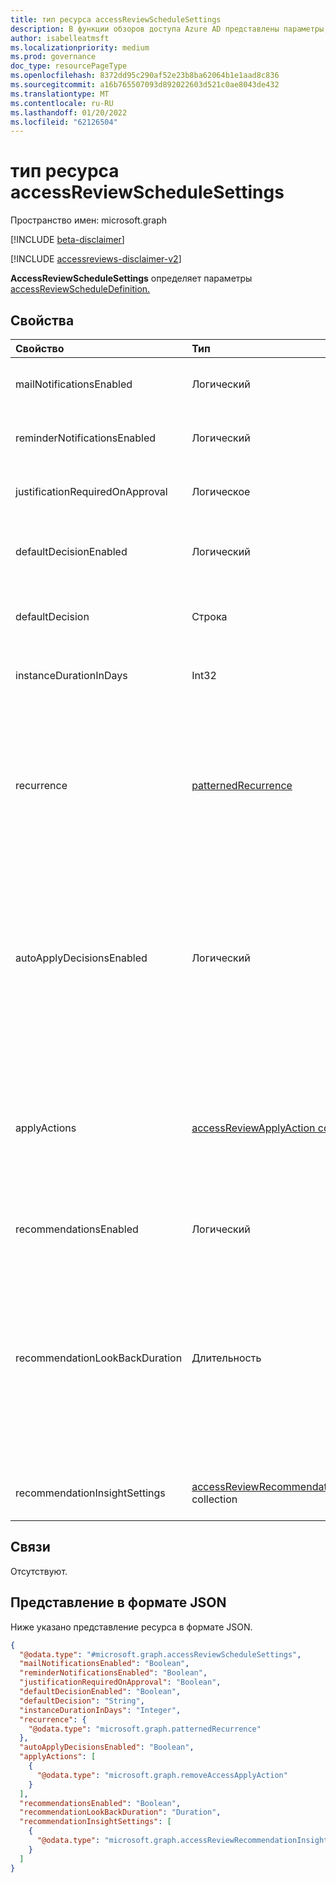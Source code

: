 ```yaml
---
title: тип ресурса accessReviewScheduleSettings
description: В функции обзоров доступа Azure AD представлены параметры, связанные `accessReviewScheduleSettings` с серией обзоров доступа.
author: isabelleatmsft
ms.localizationpriority: medium
ms.prod: governance
doc_type: resourcePageType
ms.openlocfilehash: 8372dd95c290af52e23b8ba62064b1e1aad8c836
ms.sourcegitcommit: a16b765507093d892022603d521c0ae8043de432
ms.translationtype: MT
ms.contentlocale: ru-RU
ms.lasthandoff: 01/20/2022
ms.locfileid: "62126504"
---
```

# <a name="accessreviewschedulesettings-resource-type"></a>тип ресурса accessReviewScheduleSettings

Пространство имен: microsoft.graph

[!INCLUDE [beta-disclaimer](../../includes/beta-disclaimer.md)]

[!INCLUDE [accessreviews-disclaimer-v2](../../includes/accessreviews-disclaimer-v2.md)]

**AccessReviewScheduleSettings** определяет параметры [accessReviewScheduleDefinition.](accessreviewscheduledefinition.md) 

## <a name="properties"></a>Свойства
| Свойство    | Тип   | Описание |
| :---------------| :---------- | :---------- |
| mailNotificationsEnabled|Логический | Указывает, включена ли электронная почта или отключена. Значение по умолчанию — `false`.               |
| reminderNotificationsEnabled|Логический  | Указывает, включены или отключены напоминания. Значение по умолчанию — `false`.  |
| justificationRequiredOnApproval|Логическое | Указывает, требуются ли рецензенты для обоснования своего решения. Значение по умолчанию — `false`. |
| defaultDecisionEnabled|Логический | Указывает, включено или отключено решение по умолчанию, если рецензенты не отвечают. Значение по умолчанию — `false`. |
| defaultDecision|Строка | Решение, `defaultDecisionEnabled` выбранное, если включено. Может быть одним из `Approve` `Deny` , или `Recommendation` . |
| instanceDurationInDays|Int32 | Продолжительность каждого повторения обзора `accessReviewInstance` () в количестве дней. |
| recurrence|[patternedRecurrence](../resources/patternedrecurrence.md) | Подробные параметры для повторения с помощью стандартного объекта Outlook повторения. <br/><br/>**Примечание:** Поддерживаются **только свойства dayOfMonth,** **интервал** и **тип** `weekly` (, ). `absoluteMonthly` Используйте свойство **startDate на** **recurrenceRange,** чтобы определить день начала проверки. |
| autoApplyDecisionsEnabled|Логический | Указывает, применяются ли решения автоматически. Если установлено, администратор должен применять решения вручную, как только рецензент завершит `false` обзор доступа. При наборе решения применяются автоматически после окончания срока действия экземпляра проверки доступа независимо от того, откликнулись ли `true` рецензенты. Значение по умолчанию — `false`. |
| applyActions|[accessReviewApplyAction collection](../resources/accessreviewapplyaction.md) | Необязательное поле. Описывает действия, которые необходимо выполнить после завершения проверки. В настоящее время поддерживается два типа: `removeAccessApplyAction` (по умолчанию) и `disableAndDeleteUserApplyAction` . Поле должно быть указано только в случае `disableAndDeleteUserApplyAction` . |
| recommendationsEnabled|Логический | Указывает, включены или отключены рекомендации по принятию решений. |
| recommendationLookBackDuration | Длительность| Необязательное поле. Указывает период времени бездействия (в отношении даты начала экземпляра обзора), из чего будут настроены рекомендации. Рекомендация будет в том `deny` случае, если пользователь неактивно во время периода обратного назад. Для обзоров групп и ролей Azure AD принимается любая продолжительность. Для отзывов приложений максимальная продолжительность — 30 дней. Если не указано, продолжительность — 30 дней. |
| recommendationInsightSettings|[accessReviewRecommendationInsightSetting](../resources/accessReviewRecommendationInsightSetting.md) collection | Необязательно. Описывает типы анализов, которые проверяют для принятия решений по обзору доступа. |

## <a name="relationships"></a>Связи
Отсутствуют.

## <a name="json-representation"></a>Представление в формате JSON
Ниже указано представление ресурса в формате JSON.
<!-- {
  "blockType": "resource",
  "@odata.type": "microsoft.graph.accessReviewScheduleSettings"
}
-->
``` json
{
  "@odata.type": "#microsoft.graph.accessReviewScheduleSettings",
  "mailNotificationsEnabled": "Boolean",
  "reminderNotificationsEnabled": "Boolean",
  "justificationRequiredOnApproval": "Boolean",
  "defaultDecisionEnabled": "Boolean",
  "defaultDecision": "String",
  "instanceDurationInDays": "Integer",
  "recurrence": {
    "@odata.type": "microsoft.graph.patternedRecurrence"
  },
  "autoApplyDecisionsEnabled": "Boolean",
  "applyActions": [
    {
      "@odata.type": "microsoft.graph.removeAccessApplyAction"
    }
  ],
  "recommendationsEnabled": "Boolean",
  "recommendationLookBackDuration": "Duration",
  "recommendationInsightSettings": [
    {
      "@odata.type": "microsoft.graph.accessReviewRecommendationInsightSetting"
    }
  ]
}
```

<!--
{
  "type": "#page.annotation",
  "description": "accessReviewScheduleSettings resource",
  "keywords": "",
  "section": "documentation",
  "tocPath": "",
  "suppressions": []
}
-->

